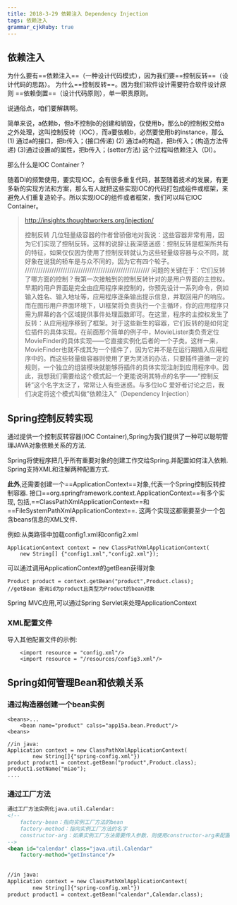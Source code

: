 ```yaml
---
title: 2018-3-29 依赖注入 Dependency Injection
tags: 依赖注入
grammar_cjkRuby: true
---
```

## 依赖注入
为什么要有==依赖注入==（一种设计代码模式），因为我们要==控制反转==（设计代码的思路）。
为什么==控制反转==。因为我们软件设计需要符合软件设计原则 ==依赖倒置==（设计代码原则），单一职责原则。

说通俗点，咱们要解耦啊。


简单来说，a依赖b，但a不控制b的创建和销毁，仅使用b，那么b的控制权交给a之外处理，这叫控制反转（IOC），而a要依赖b，必然要使用b的instance，那么
(1) 通过a的接口，把b传入；(接口传递)
(2) 通过a的构造，把b传入；(构造方法传递)
(3)通过设置a的属性，把b传入；(setter方法)
这个过程叫依赖注入（DI）。

那么什么是IOC Container？

随着DI的频繁使用，要实现IOC，会有很多重复代码，甚至随着技术的发展，有更多新的实现方法和方案，那么有人就把这些实现IOC的代码打包成组件或框架，来避免人们重复造轮子。所以实现IOC的组件或者框架，我们可以叫它IOC Container。

> http://insights.thoughtworkers.org/injection/
> 
> 控制反转
> 几位轻量级容器的作者曾骄傲地对我说：这些容器非常有用，因为它们实现了控制反转。这样的说辞让我深感迷惑：控制反转是框架所共有的特征，如果仅仅因为使用了控制反转就认为这些轻量级容器与众不同，就好象在说我的轿车是与众不同的，因为它有四个轮子。
> ////////////////////////////////////////////////////////
> 问题的关键在于：它们反转了哪方面的控制？我第一次接触到的控制反转针对的是用户界面的主控权。早期的用户界面是完全由应用程序来控制的，你预先设计一系列命令，例如输入姓名、输入地址等，应用程序逐条输出提示信息，并取回用户的响应。而在图形用户界面环境下，UI框架将负责执行一个主循环，你的应用程序只需为屏幕的各个区域提供事件处理函数即可。在这里，程序的主控权发生了反转：从应用程序移到了框架。对于这些新生的容器，它们反转的是如何定位插件的具体实现。在前面那个简单的例子中，MovieLister类负责定位MovieFinder的具体实现——它直接实例化后者的一个子类。这样一来，MovieFinder也就不成其为一个插件了，因为它并不是在运行期插入应用程序中的。而这些轻量级容器则使用了更为灵活的办法，只要插件遵循一定的规则，一个独立的组装模块就能够将插件的具体实现注射到应用程序中。因此，我想我们需要给这个模式起一个更能说明其特点的名字——”控制反转”这个名字太泛了，常常让人有些迷惑。与多位IoC
> 爱好者讨论之后，我们决定将这个模式叫做”依赖注入”（Dependency Injection）

## Spring控制反转实现
通过提供一个控制反转容器(IOC Container),Spring为我们提供了一种可以聪明管理JAVA对象依赖关系的方法.

Spring将使程序把几乎所有重要对象的创建工作交给Spring.并配置如何注入依赖.
Spring支持XML和注解两种配置方式.

**此外**,还需要创建一个==ApplicationContext==对象,代表一个Spring控制反转控制容器.
接口==org.springframework.context.ApplicationContext==有多个实现,
包括,==ClassPathXmlApplicationContext==和==FileSystemPathXmlApplicationContext==.
这两个实现这都需要至少一个包含beans信息的XML文件.

例如:从类路径中加载config1.xml和config2.xml
```
ApplicationContext context = new ClassPathXmlApplicationContext(
	new String[] {"config1.xml","config2.xml"});
```
可以通过调用ApplicationContext的getBean获得对象
```
Product product = context.getBean("product",Product.class);
//getBean 查询id为product且类型为Product的bean对象
```

Spring MVC应用,可以通过Spring Servlet来处理ApplicationContext

### XML配置文件
导入其他配置文件的示例:
<beans xmlns="http://www.springframework.org/schema/beans"
       xmlns:xsi="http://www.w3.org/2001/XMLSchema-instance"
       xmlns:aop="http://www.springframework.org/schema/aop"
       xsi:schemaLocation="http://www.springframework.org/schema/beans
       http://www.springframework.org/schema/beans/spring-beans.xsd
       http://www.springframework.org/schema/aop
       http://www.springframework.org/schema/aop/spring-aop-3.0.xsd">
		
		<import resource = "config.xml"/>
		<import resource = "/resources/config3.xml"/>
</beans>

## Spring如何管理Bean和依赖关系
### 通过构造器创建一个bean实例
```
<beans>...
	<bean name="product" calss="app15a.bean.Product"/>
<beans>

//in java:
Application context = new ClassPathXmlApplicationContext(
		new String[]{"spring-config.xml"})
product product1 = context.getBean("product",Product.class);
product1.setName("miao");
....
```
### 通过工厂方法
```xml
通过工厂方法实例化java.util.Calendar:
<!-- 
    factory-bean：指向实例工厂方法的bean
    factory-method：指向实例工厂方法的名字
    constructor-arg：如果实例工厂方法需要传入参数，则使用constructor-arg来配置参数
-->
<bean id="calendar" class="java.util.Calendar"
	factory-method="getInstance"/>
	
	
//in java:
Application context = new ClassPathXmlApplicationContext(
		new String[]{"spring-config.xml"})
product product1 = context.getBean("calendar",Calendar.class);

```